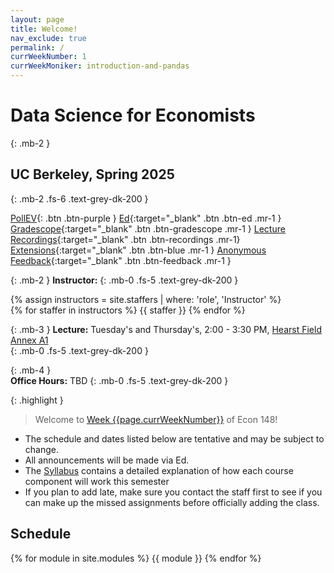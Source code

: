 ```yaml
---
layout: page
title: Welcome!
nav_exclude: true
permalink: /
currWeekNumber: 1
currWeekMoniker: introduction-and-pandas
---
```


# Data Science for Economists
{: .mb-2 }
## UC Berkeley, Spring 2025
{: .mb-2 .fs-6 .text-grey-dk-200 }

[PollEV](https://pollev.com/ericvandusen){: .btn .btn-purple }
[Ed](https://edstem.org/us/courses/73804){:target="_blank" .btn .btn-ed .mr-1 }
[Gradescope](https://www.gradescope.com/courses/955865/){:target="_blank" .btn .btn-gradescope .mr-1 }
[Lecture Recordings](https://kaltura.berkeley.edu/channel/Econ148%2B-%2BSp25/367836372){:target="_blank" .btn .btn-recordings .mr-1} 
[Extensions](https://forms.gle/SvMxX5t6ro7rB9Y97){:target="_blank" .btn .btn-blue .mr-1 }
[Anonymous Feedback](https://docs.google.com/forms/d/e/1FAIpQLSe8Dnrl97NEaaAcG828ZJyyX64jnE-0RYRGPHIoX3PrvCGwkQ/viewform?usp=dialog){:target="_blank" .btn .btn-feedback .mr-1 } 

{: .mb-2 }
**Instructor:** 
{: .mb-0 .fs-5 .text-grey-dk-200 }

<div>
{% assign instructors = site.staffers | where: 'role', 'Instructor' %}
  <div class="role">
    {% for staffer in instructors %}
    {{ staffer }}
    {% endfor %}
  </div>
</div>

{: .mb-3 }
**Lecture:** Tuesday's and Thursday's, 2:00 - 3:30 PM, [Hearst Field Annex A1](https://dac.berkeley.edu/hearst-field-annex)       
{: .mb-0 .fs-5 .text-grey-dk-200 }

{: .mb-4 }        
**Office Hours:** TBD
{: .mb-0 .fs-5 .text-grey-dk-200 }

{: .highlight }
> Welcome to [Week {{page.currWeekNumber}}](#week-{{page.currWeekNumber}}-{{page.currWeekMoniker}}) of Econ 148!

+ The schedule and dates listed below are tentative and may be subject to change. 
+ All announcements will be made via Ed.
+ The [Syllabus](./syllabus) contains a detailed explanation of how each course component will work this semester
+ If you plan to add late, make sure you contact the staff first to see if you can make up the missed assignments before officially adding the class. 

<a name="schedule"></a>
## Schedule
{% for module in site.modules %}
<a name="week-{{module.weekNumber}}"></a>
{{ module }}
{% endfor %}